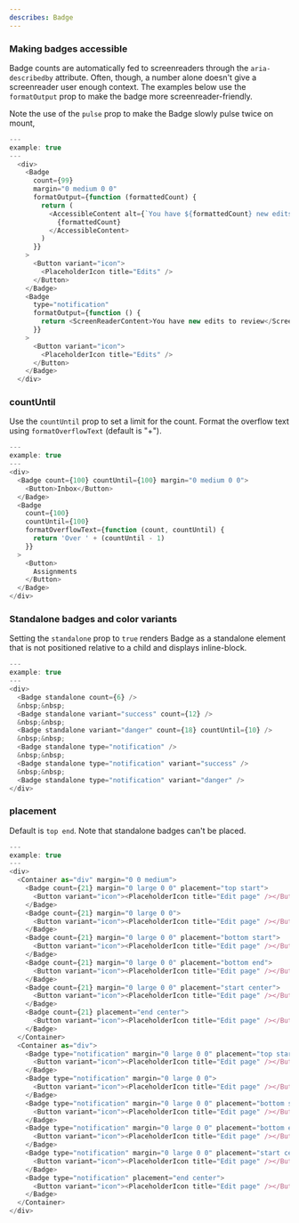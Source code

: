 ```yaml
---
describes: Badge
---
```


### Making badges accessible
Badge counts are automatically fed to screenreaders through the `aria-describedby`
attribute. Often, though, a number alone doesn't give a screenreader user enough context.
The examples below use the `formatOutput` prop to make the badge more screenreader-friendly.

Note the use of the `pulse` prop to make the Badge slowly pulse twice on mount,

```js
---
example: true
---
  <div>
    <Badge
      count={99}
      margin="0 medium 0 0"
      formatOutput={function (formattedCount) {
        return (
          <AccessibleContent alt={`You have ${formattedCount} new edits to review`}>
            {formattedCount}
          </AccessibleContent>
        )
      }}
    >
      <Button variant="icon">
        <PlaceholderIcon title="Edits" />
      </Button>
    </Badge>
    <Badge
      type="notification"
      formatOutput={function () {
        return <ScreenReaderContent>You have new edits to review</ScreenReaderContent>
      }}
    >
      <Button variant="icon">
        <PlaceholderIcon title="Edits" />
      </Button>
    </Badge>
  </div>
```

### countUntil

Use the `countUntil` prop to set a limit for the count. Format the overflow
text using `formatOverflowText` (default is "+").

```js
---
example: true
---
<div>
  <Badge count={100} countUntil={100} margin="0 medium 0 0">
    <Button>Inbox</Button>
  </Badge>
  <Badge
    count={100}
    countUntil={100}
    formatOverflowText={function (count, countUntil) {
      return 'Over ' + (countUntil - 1)
    }}
  >
    <Button>
      Assignments
    </Button>
  </Badge>
</div>
```

### Standalone badges and color variants

Setting the `standalone` prop to `true` renders Badge as a standalone
element that is not positioned relative to a child and displays inline-block.

```js
---
example: true
---
<div>
  <Badge standalone count={6} />
  &nbsp;&nbsp;
  <Badge standalone variant="success" count={12} />
  &nbsp;&nbsp;
  <Badge standalone variant="danger" count={18} countUntil={10} />
  &nbsp;&nbsp;
  <Badge standalone type="notification" />
  &nbsp;&nbsp;
  <Badge standalone type="notification" variant="success" />
  &nbsp;&nbsp;
  <Badge standalone type="notification" variant="danger" />
</div>
```

### placement

Default is `top end`. Note that standalone badges can't be placed.

```js
---
example: true
---
<div>
  <Container as="div" margin="0 0 medium">
    <Badge count={21} margin="0 large 0 0" placement="top start">
      <Button variant="icon"><PlaceholderIcon title="Edit page" /></Button>
    </Badge>
    <Badge count={21} margin="0 large 0 0">
      <Button variant="icon"><PlaceholderIcon title="Edit page" /></Button>
    </Badge>
    <Badge count={21} margin="0 large 0 0" placement="bottom start">
      <Button variant="icon"><PlaceholderIcon title="Edit page" /></Button>
    </Badge>
    <Badge count={21} margin="0 large 0 0" placement="bottom end">
      <Button variant="icon"><PlaceholderIcon title="Edit page" /></Button>
    </Badge>
    <Badge count={21} margin="0 large 0 0" placement="start center">
      <Button variant="icon"><PlaceholderIcon title="Edit page" /></Button>
    </Badge>
    <Badge count={21} placement="end center">
      <Button variant="icon"><PlaceholderIcon title="Edit page" /></Button>
    </Badge>
  </Container>
  <Container as="div">
    <Badge type="notification" margin="0 large 0 0" placement="top start">
      <Button variant="icon"><PlaceholderIcon title="Edit page" /></Button>
    </Badge>
    <Badge type="notification" margin="0 large 0 0">
      <Button variant="icon"><PlaceholderIcon title="Edit page" /></Button>
    </Badge>
    <Badge type="notification" margin="0 large 0 0" placement="bottom start">
      <Button variant="icon"><PlaceholderIcon title="Edit page" /></Button>
    </Badge>
    <Badge type="notification" margin="0 large 0 0" placement="bottom end">
      <Button variant="icon"><PlaceholderIcon title="Edit page" /></Button>
    </Badge>
    <Badge type="notification" margin="0 large 0 0" placement="start center">
      <Button variant="icon"><PlaceholderIcon title="Edit page" /></Button>
    </Badge>
    <Badge type="notification" placement="end center">
      <Button variant="icon"><PlaceholderIcon title="Edit page" /></Button>
    </Badge>
  </Container>
</div>
```

